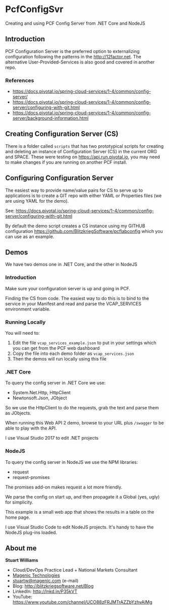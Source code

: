 # PcfConfigSvr #

Creating and using PCF Config Server from .NET Core and NodeJS

## Introduction ##

PCF Configuration Server is the preferred option to externalizing configuration following the patterns in the <a href="http://12factor.net" target="_blank">http://12factor.net</a>. The alternative User-Provided-Services is also good and covered in another repo.

### References ### 

* <a href="https://docs.pivotal.io/spring-cloud-services/1-4/common/config-server/" target="_blank">https://docs.pivotal.io/spring-cloud-services/1-4/common/config-server/</a>
* <a href="https://docs.pivotal.io/spring-cloud-services/1-4/common/config-server/configuring-with-git.html" target="_blank">https://docs.pivotal.io/spring-cloud-services/1-4/common/config-server/configuring-with-git.html</a>
* <a href="https://docs.pivotal.io/spring-cloud-services/1-4/common/config-server/background-information.html" target="_blank">https://docs.pivotal.io/spring-cloud-services/1-4/common/config-server/background-information.html</a>

## Creating Configuration Server (CS) ##

There is a folder called `scripts` that has two prototypical scripts for creating and deleting an instance of Configuration Server (CS) in the current ORG and SPACE. These were testing on <a href="https://api.run.pivotal.io" target="_blank">https://api.run.pivotal.io</a>, you may need to make changes if you are running on another PCF install.

## Configuring Configuration Server ##

The easiest way to provide name/value pairs for CS to serve up to applications is to create a GIT repo with either YAML or Properties files (we are using YAML for the demo).

See: <a href="https://docs.pivotal.io/spring-cloud-services/1-4/common/config-server/configuring-with-git.html" target="_blank">https://docs.pivotal.io/spring-cloud-services/1-4/common/config-server/configuring-with-git.html</a>

By default the demo script creates a CS instance using my GITHUB configuration <a href="https://github.com/BlitzkriegSoftware/pcflabconfig" target="_blank">https://github.com/BlitzkriegSoftware/pcflabconfig</a> which you can use as an example.

## Demos ## 

We have two demos one in .NET Core, and the other in NodeJS

### Introduction ###

Make sure your configuration server is up and going in PCF.

Finding the CS from code. The easiest way to do this is to bind to the service in your Manifest and read and parse the VCAP_SERVICES environment variable.

### Running Locally ###

You will need to:

1. Edit the file `vcap_services_example.json` to put in your settings which you can get from the PCF web dashboard
2. Copy the file into each demo folder as `vcap_services.json`
3. Then the demos will run locally using this file

### .NET Core ###

To query the config server in .NET Core we use:
* System.Net.Http, HttpClient
* Newtonsoft.Json, JObject

So we use the HttpClient to do the requests, grab the text and parse them as JObjects. 

When running this Web API 2 demo, browse to your URL plus `/swagger` to be able to play with the API.

I use Visual Studio 2017 to edit .NET projects

### NodeJS ###

To query the config server in NodeJS we use the NPM libraries: 
* request
* request-promises

The promises add-on makes request a lot more friendly. 

We parse the config on start up, and then propagate it a Global (yes, ugly) for simplicity.

This example is a small web app that shows the results in a table on the home page.

I use Visual Studio Code to edit NodeJS projects. It's handy to have the NodeJS plug-ins loaded.

## About me ##

**Stuart Williams**

* Cloud/DevOps Practice Lead + National Markets Consultant
* <a href="http://magenic.com" target="_blank">Magenic Technologies</a>
* <a href="mailto:stuartw@magenic.com" target="_blank">stuartw@magenic.com</a> (e-mail)
* Blog: <a href="http://blitzkriegsoftware.net/Blog" target="_blank">http://blitzkriegsoftware.net/Blog</a>
* LinkedIn: <a href="http://lnkd.in/P35kVT" target="_blank">http://lnkd.in/P35kVT</a>
* YouTube: <a href="https://www.youtube.com/channel/UCO88zFRJMTrAZZbYzhvAlMg" target="_blank">https://www.youtube.com/channel/UCO88zFRJMTrAZZbYzhvAlMg</a> 